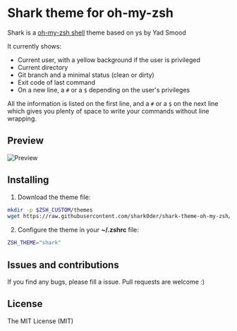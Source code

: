 # Shark theme for oh-my-zsh

Shark is a [oh-my-zsh shell](https://github.com/robbyrussell/oh-my-zsh)
theme based on ys by Yad Smood

It currently shows:
- Current user, with a yellow background if the user is privileged
- Current directory
- Git branch and a minimal status (clean or dirty)
- Exit code of last command
- On a new line, a `#` or a `$` depending on the user's privileges

All the information is listed on the first line, and a `#` or a `$` on the next line which gives you plenty of space to write your commands without line wrapping.

## Preview

![Preview](https://raw.githubusercontent.com/shark0der/shark-theme-oh-my-zsh/master/preview.png)

## Installing

1. Download the theme file:

  ```bash
  mkdir -p $ZSH_CUSTOM/themes
  wget https://raw.githubusercontent.com/shark0der/shark-theme-oh-my-zsh/master/shark.zsh-theme -O $ZSH_CUSTOM/themes/shark.zsh-theme
  ```

2. Configure the theme in your **~/.zshrc** file:

  ```bash
  ZSH_THEME="shark"
  ```

## Issues and contributions

If you find any bugs, please fill a issue. Pull requests are welcome :)

## License
The MIT License (MIT)

